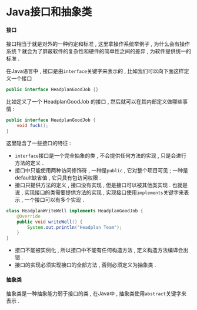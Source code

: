 # Java接口和抽象类

#### 接口

接口相当于就是对外的一种约定和标准 , 这里拿操作系统举例子 , 为什么会有操作系统 ? 就会为了屏蔽软件的复杂性和硬件的简单性之间的差异 , 为软件提供统一的标准 .

在Java语言中 , 接口是由`interface`关键字来表示的 , 比如我们可以向下面这样定义一个接口

```java
public interface HeadplanGoodJob {}
```

比如定义了一个 HeadplanGoodJob 的接口 , 然后就可以在其内部定义做哪些事情 :

```java
public interface HeadplanGoodJob {
    void fuck();
}
```

这里隐含了一些接口的特征 :

* `interface`接口是一个完全抽象的类 , 不会提供任何方法的实现 , 只是会进行方法的定义 . 
* 接口中只能使用两种访问修饰符 , 一种是`public` , 它对整个项目可见 ; 一种是default缺省值 , 它只具有包访问权限 . 
* 接口只提供方法的定义 , 接口没有实现 , 但是接口可以被其他类实现 . 也就是说 , 实现接口的类需要提供方法的实现 , 实现接口使用`implements`关键字来表示 , 一个接口可以有多个实现 . 

```java
class HeadplanWriteWell implements HeadplanGoodJob {
    @Override
    public void writeWell() {
        System.out.println("Headplan Team");
    }
}
```

* 接口不能被实例化 , 所以接口中不能有任何构造方法 , 定义构造方法编译会出错 . 
* 接口的实现必须实现接口的全部方法 , 否则必须定义为抽象类 . 

#### 抽象类

抽象类是一种抽象能力弱于接口的类 , 在Java中 , 抽象类使用`abstract`关键字来表示 . 

```

```



